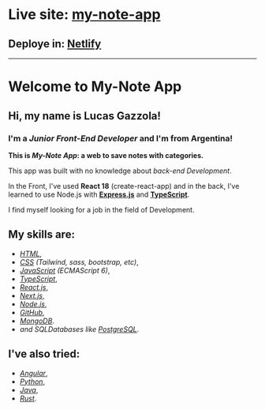 # Live site: [my-note-app](https://lucas-note-fullstack-app.netlify.app/)

## Deploye in: [Netlify](https://www.netlify.com/)

---

# Welcome to My-Note App

## Hi, my name is Lucas Gazzola!

### I'm a _Junior Front-End Developer_ and I'm from Argentina!

**This is _My-Note App_: a web to save notes with categories.**

This app was built with no knowledge about _back-end Development_.

In the Front, I've used **React 18** (create-react-app) and in the back, I've learned to use Node.js with [**Express.js**](https://expressjs.com/) and [**TypeScript**](https://www.typescriptlang.org/).

I find myself looking for a job in the field of Development.

## My skills are:

- _[HTML](https://developer.mozilla.org/es/docs/Web/HTML)_,
- _[CSS](https://developer.mozilla.org/es/docs/Web/CSS) (Tailwind, sass, bootstrap, etc)_,
- _[JavaScript](https://www.javascript.com/) (ECMAScript 6)_,
- _[TypeScript](https://www.typescriptlang.org/)_,
- _[React.js](https://es.reactjs.org/)_,
- _[Next.js](https://nextjs.org/)_,
- _[Node.js](https://nodejs.org/)_,
- _[GitHub](https://github.com/)_,
- _[MongoDB](https://www.mongodb.com/)_.
- _and SQLDatabases like [PostgreSQL](https://www.postgresql.org/)_.

## I've also tried:

- _[Angular](https://angularjs.org/)_,
- _[Python](https://www.python.org/)_,
- _[Java](https://www.java.com/)_,
- _[Rust](https://www.rust-lang.org/)_.
